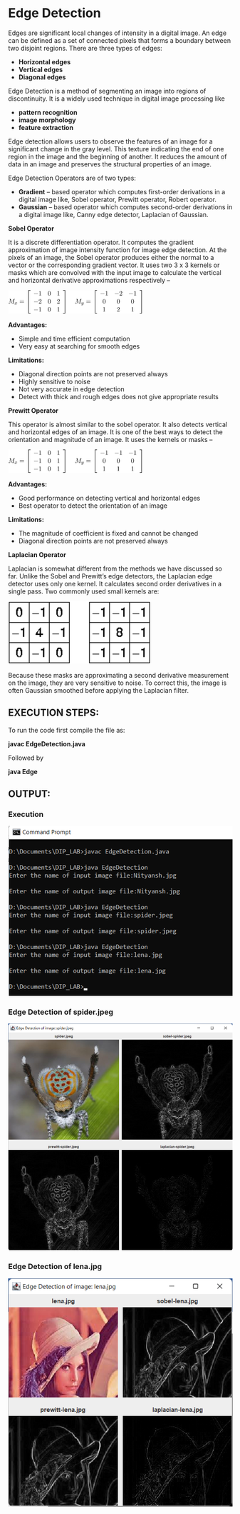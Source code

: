 # Edge Detection

Edges are significant local changes of intensity in a digital image. An edge can be defined as a set of connected pixels that forms a boundary between two disjoint regions. There are three types of edges:

-   **Horizontal edges**
-   **Vertical edges**
-   **Diagonal edges**

Edge Detection is a method of segmenting an image into regions of discontinuity. It is a widely used technique in digital image processing like

-   **pattern recognition**
-   **image morphology**
-   **feature extraction**

Edge detection allows users to observe the features of an image for a significant change in the gray level. This texture indicating the end of one region in the image and the beginning of another. It reduces the amount of data in an image and preserves the structural properties of an image.

Edge Detection Operators are of two types:

-   **Gradient** – based operator which computes first-order derivations in a digital image like, Sobel operator, Prewitt operator, Robert operator.
-   **Gaussian** – based operator which computes second-order derivations in a digital image like, Canny edge detector, Laplacian of Gaussian.

**Sobel Operator**

It is a discrete differentiation operator. It computes the gradient approximation of image intensity function for image edge detection. At the pixels of an image, the Sobel operator produces either the normal to a vector or the corresponding gradient vector. It uses two 3 x 3 kernels or masks which are convolved with the input image to calculate the vertical and horizontal derivative approximations respectively –

![](media/9316b94da5406cc2dc2d0e89f5523a1e.png)

**Advantages:**

-   Simple and time efficient computation
-   Very easy at searching for smooth edges

**Limitations:**

-   Diagonal direction points are not preserved always
-   Highly sensitive to noise
-   Not very accurate in edge detection
-   Detect with thick and rough edges does not give appropriate results

**Prewitt Operator**

This operator is almost similar to the sobel operator. It also detects vertical and horizontal edges of an image. It is one of the best ways to detect the orientation and magnitude of an image. It uses the kernels or masks –

![](media/8c7ea89b046e3146f3cec6241da5d48c.png)

**Advantages:**

-   Good performance on detecting vertical and horizontal edges
-   Best operator to detect the orientation of an image

**Limitations:**

-   The magnitude of coefficient is fixed and cannot be changed
-   Diagonal direction points are not preserved always

**Laplacian Operator**

Laplacian is somewhat different from the methods we have discussed so far. Unlike the Sobel and Prewitt’s edge detectors, the Laplacian edge detector uses only one kernel. It calculates second order derivatives in a single pass. Two commonly used small kernels are:

![](media/df40f0979882f02a905a2c466116232e.png)

Because these masks are approximating a second derivative measurement on the image, they are very sensitive to noise. To correct this, the image is often Gaussian smoothed before applying the Laplacian filter.

## EXECUTION STEPS:

To run the code first compile the file as:

**javac EdgeDetection.java**

Followed by

**java Edge**

## OUTPUT:

### Execution

![](media/b8d2fa905c02a9236b7fea2874630a1a.png)

### Edge Detection of spider.jpeg

![](media/fcab35ad31bcc749c86ec82b550147d1.png)

### Edge Detection of lena.jpg

![](media/b4e37e8cf87c7f85ede505deaacc0185.png)

